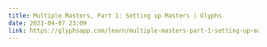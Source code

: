 ```yaml
---
title: Multiple Masters, Part 1: Setting up Masters | Glyphs
date: 2021-04-07 23:09
link: https://glyphsapp.com/learn/multiple-masters-part-1-setting-up-masters
---
```

